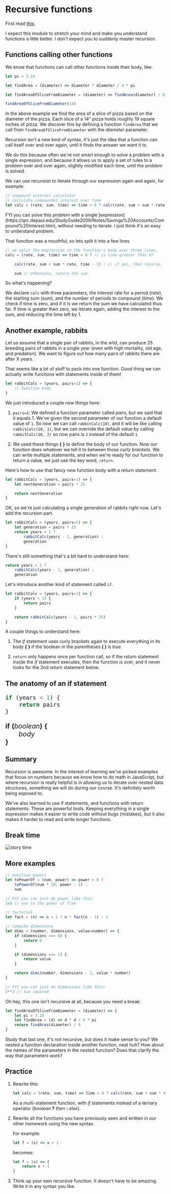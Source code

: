 # Recursive functions

First read [this](/pages/recursion-explained).

I expect this module to stretch your mind and make you understand functions a little better. I don't expect you to suddenly master recursion.

## Functions calling other functions

We know that functions can call other functions inside their body, like:

```javascript
let pi = 3.14

let findArea = (diameter) => diameter * diameter / 4 * pi

let findAreaOfSliceFromDiameter = (diameter) => findArea(diameter) / 8

findAreaOfSliceFromDiameter(14)
```

In the above example we find the area of a slice of pizza based on the diameter of the pizza. Each slice of a 14" pizza holds roughly 19 square inches of pizza. We discover this by defining a function `findArea` that we call from `findAreaOfSliceFromDiameter` with the _diameter_ parameter.



Recursion isn't a new kind of syntax, it's just the idea that a function can call itself over and over again, until it finds the answer we want it to.

We do this because often we're not smart enough to solve a problem with a single expression, and because it allows us to apply a set of rules to a problem over and over again, slightly modified each time, until the problem is solved.

We can use recursion to iterate through our expression again and again, for example:

```javascript
// compound interest calculator
// calculate compounded interest over time
let calc = (rate, sum, time) => time > 0 ? calc(rate, sum + sum * rate, time - 1) : sum
```
<aside>
FYI you can solve this problem with a single [expression](https://qrc.depaul.edu/StudyGuide2009/Notes/Savings%20Accounts/Compound%20Interest.htm), without needing to iterate.
I just think it's an easy to understand problem.
</aside>


That function was a mouthful, so lets split it into a few lines

```javascript
// we split the expression in the function's body over three lines.
calc = (rate, sum, time) => time > 0 ? // is time greater than 0?

    calc(rate, sum + sum * rate, time - 1) : // if yes, then recurse,

    sum // otherwise, return the sum.
```

So what's happening?

We declare `calc` with three parameters, the interest rate for a period (_rate_), the starting sum (_sum_), and the number of periods to compound (_time_). We check if time is zero, and if it is we return the sum we have calculated thus far. If time is greater then zero, we iterate again, adding the interest to the sum, and reducing the time left by 1.

## Another example, rabbits

Let us assume that a single pair of rabbits, in the wild, can produce 25 breeding pairs of rabbits in a single year (even with high mortality, old age, and predation). We want to figure out how many pairs of rabbits there are after X years.

That seems like a lot of stuff to pack into one function. Good thing we can actually write functions with statements inside of them!

```javascript
let rabbitCalc = (years, pairs=1) => {
    // function body
}
```

We just introduced a couple new things here:

1. `pairs=1`: We defined a function parameter called _pairs_, but we said that it equals _1_. We've given the second parameter of our function a default value of `1`. So now we can call `rabbitCalc(10)`, and it will be like calling `rabbitCalc(10, 1)`, but we can override the default value by calling `rabbitCalc(10, 2)` so now pairs is `2` instead of the default `1`.

2. We used these things **{** **}** to define the body of our function. Now our function does whatever we tell it to between those _curly brackets_. We can write multiple statements, and when we're ready for our function to return a value, we just use the key word, `return`.

Here's how to use that fancy new function body with a _return_ statement.

```javascript
let rabbitCalc = (years, pairs=1) => {
    let nextGeneration = pairs * 25

    return nextGeneration
}
```

OK, so we're just calculating a single generation of rabbits right now. Let's add the recursion part.

```javascript
let rabbitCalc = (years, pairs=1) => {
    let generation = pairs * 25
    return years > 1 ?
        rabbitCalc(years - 1, generation) :
        generation
}
```

There's still something that's a bit hard to understand here:

```javascript
return years > 1 ?
    rabbitCalc(years - 1, generation) :
    generation
```

Let's introduce another kind of statement called `if`.

```javascript
let rabbitCalc = (years, pairs=1) => {
    if (years < 1) {
        return pairs
    }

    return rabbitCalc(years - 1, pairs * 25)
}
```

A couple things to understand here:

1. The _if_ statement uses curly brackets again to execute everything in its body **{** **}** if the boolean in the parentheses **(** **)** is _true_.

2. `return` only happens once per function call, so if the _return_ statement inside the _if_ statement executes, then the function is over, and it never looks for the 2nd _return_ statement below.

## The anatomy of an if statement

<span style="font-size:1.5em">

```javascript
if (years < 1) {
    return pairs
}
```

**if** **(**_boolean_**)** **{**<br>
<span style="margin-left:2em;">_body_</span><br>
**}**

</span>

## Summary

Recursion is awesome. In the interest of learning we've picked examples that focus on numbers because we know how to do math in JavaScript, but where recursion is really helpful is in allowing us to iterate over nested data structures, something we will do during our course. It's definitely worth being exposed to.

We've also learned to use if statements, and functions with return statements. These are powerful tools. Keeping everything in a single expression makes it easier to write code without bugs (mistakes), but it also makes it harder to read and write longer functions.

## Break time

![story time](https://media.giphy.com/media/M5KFysE4oqmLm/giphy.gif)

## More examples

```javascript
// positive powers
let toPowerOf = (num, power) => power > 0 ?
    toPowerOf(num * 10, power - 1) :
    num

// FYI you can just do power like this:
1e5 // one to the power of five
```

```javascript
// factorial
let fact = (n) => n > 1 ? n * fact(n - 1) : 1
```

```javascript
// compute dimensions
let dims = (number, dimensions, value=number) => {
    if (dimensions === 0) {
        return 0
    }

    if (dimensions === 1) {
        return value
    }

    return dims(number, dimensions - 1, value * number)
}

// FYI you can just do dimensions like this:
2**2 // two squared
```

Oh hey, this one isn't recursive at all, because you need a break:

```javascript
let findAreaOfSliceFromDiameter = (diameter) => {
    let pi = 3.14
    let findArea = (d) => d * d / 4 * pi
    return findArea(diameter) / 8
}
```

Study that last one, it's not recursive, but does it make sense to you?
We nested a function declaration inside another function, neat huh?
How about the names of the parameters in the nested function? Does that clarify the way that parameters work?

## Practice

1. Rewrite this:
    ```javascript
    let calc = (rate, sum, time) => time > 0 ? calc(rate, sum + sum * rate, time - 1) : sum
    ```
    As a multi-statement function, with _if_ statements instead of a ternary operator (_boolean_ **?** _then_ **:** _else_).

2. Rewrite all the functions you have previously seen and written in our other homework using the new syntax.

    For example:
    ```javascript
    let f = (x) => x + 1
    ```
    becomes:
    ```javascript
    let f = (x) => {
        return x + 1
    }
    ```

3. Think up your own recursive function. It doesn't have to be amazing. Write it in any syntax you like.
